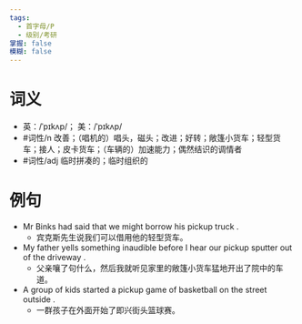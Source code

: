 ```yaml
---
tags:
  - 首字母/P
  - 级别/考研
掌握: false
模糊: false
---
```

# 词义
- 英：/ˈpɪkʌp/； 美：/ˈpɪkʌp/
- #词性/n  改善；（唱机的）唱头，磁头；改进；好转；敞篷小货车；轻型货车；接人；皮卡货车；（车辆的）加速能力；偶然结识的调情者
- #词性/adj  临时拼凑的；临时组织的
# 例句
- Mr Binks had said that we might borrow his pickup truck .
	- 宾克斯先生说我们可以借用他的轻型货车。
- My father yells something inaudible before I hear our pickup sputter out of the driveway .
	- 父亲嚷了句什么，然后我就听见家里的敞篷小货车猛地开出了院中的车道。
- A group of kids started a pickup game of basketball on the street outside .
	- 一群孩子在外面开始了即兴街头篮球赛。
